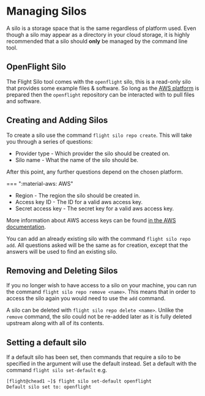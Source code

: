 # Managing Silos

A silo is a storage space that is the same regardless of platform used. Even though a silo may appear as a directory in your cloud storage, it is highly recommended that a silo should **only** be managed by the command line tool.

## OpenFlight Silo

The Flight Silo tool comes with the `openflight` silo, this is a read-only silo that provides some example files & software. So long as the [AWS platform](index.md#setting-up-platforms) is prepared then the `openflight` repository can be interacted with to pull files and software. 

## Creating and Adding Silos

To create a silo use the command `flight silo repo create`. This will take you through a series of questions:

- Provider type - Which provider the silo should be created on.
- Silo name - What the name of the silo should be.

After this point, any further questions depend on the chosen platform.

=== ":material-aws: AWS"

   - Region - The region the silo should be created in.
   - Access key ID - The ID for a valid aws access key.
   - Secret access key - The secret key for a valid aws access key.

   More information about AWS access keys can be found [in the AWS documentation](https://docs.aws.amazon.com/powershell/latest/userguide/pstools-appendix-sign-up.html).

You can add an already existing silo with the command `flight silo repo add`. All questions asked will be the same as for creation, except that the answers will be used to find an existing silo.

## Removing and Deleting Silos

If you no longer wish to have access to a silo on your machine, you can run the command `flight silo repo remove <name>`. This means that in order to access the silo again you would need to use the `add` command.

A silo can be deleted with `flight silo repo delete <name>`. Unlike the `remove` command, the silo could not be re-added later as it is fully deleted upstream along with all of its contents.

## Setting a default silo

If a default silo has been set, then commands that require a silo to be specified in the argument will use the default instead. Set a default with the command `flight silo set-default` e.g.
```bash
[flight@chead1 ~]$ flight silo set-default openflight
Default silo set to: openflight
```
